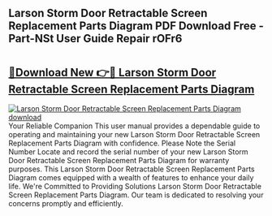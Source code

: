 ## Larson Storm Door Retractable Screen Replacement Parts Diagram PDF Download Free - Part-NSt User Guide Repair rOFr6

# <h2><a href="http://dftmris.blite.top/?on=Larson+Storm+Door+Retractable+Screen+Replacement+Parts+Diagram">🔗Download New 👉🔴 Larson Storm Door Retractable Screen Replacement Parts Diagram</a></h2>

[![Larson Storm Door Retractable Screen Replacement Parts Diagram download](https://i.imgur.com/lujVjoI.png)](http://dftmris.blite.top/?on=Larson+Storm+Door+Retractable+Screen+Replacement+Parts+Diagram)
Your Reliable Companion This user manual provides a dependable guide to operating and maintaining your new Larson Storm Door Retractable Screen Replacement Parts Diagram with confidence. Please Note the Serial Number Locate and record the serial number of your new Larson Storm Door Retractable Screen Replacement Parts Diagram for warranty purposes. This Larson Storm Door Retractable Screen Replacement Parts Diagram comes equipped with a wealth of features to enhance your daily life. We're Committed to Providing Solutions Larson Storm Door Retractable Screen Replacement Parts Diagram. Our team is dedicated to resolving your concerns promptly and efficiently.
